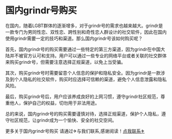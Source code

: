 # 国内grindr号购买

在国内，随着LGBT群体的逐渐增多，对于grindr号的需求也越来越大。grindr是一款专门为男同性恋、双性恋、跨性别和奇性恋人群设计的社交软件，因此在国内使用grindr需要一定的技巧和渠道。那么国内grindr号该如何购买呢？

首先，国内grindr号的购买需要通过一些特定的第三方渠道，因为grindr在中国大陆并不被官方认可和支持。用户可以通过一些专业的网络平台或者关联的社交群体来购买grindr号，但需要注意选择正规渠道，以免上当受骗。

其次，购买grindr号时需要留意个人信息的保护和隐私安全。因为grindr是一款涉及到个人隐私的社交软件，购买时应选择可信赖的渠道，避免个人信息泄露和隐私风险。

最后，购买grindr号后，用户应该养成良好的上网习惯，遵守grindr社区规范，尊重他人，保护自己的权益，切勿用于非法用途。

总的来说，国内grindr号的购买需要谨慎对待，选择正规渠道，保护个人隐私，遵守社区规范，让grindr成为一个愉快、安全的社交空间。

更多关于国内grindr号购买 请通过✈与我们联系,感谢阅读！[点我联系✈](https://m.G208.com)